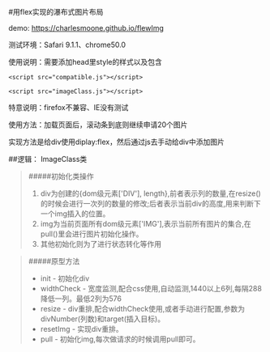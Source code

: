 #用flex实现的瀑布式图片布局

demo: https://charlesmoone.github.io/flewImg

测试环境：Safari 9.1.1、chrome50.0

使用说明：需要添加head里style的样式以及包含

    <script src="compatible.js"></script>

    <script src="imageClass.js"></script>

特意说明：firefox不兼容、IE没有测试

使用方法：加载页面后，滚动条到底则继续申请20个图片

实现方法是给div使用diplay:flex，然后通过js去手动给div中添加图片

##逻辑：
ImageClass类
>#####初始化类操作
>1. div为创建的{dom级元素['DIV'], length},前者表示列的数量,在resize()的时候会进行一次列的数量的修改;后者表示当前div的高度,用来判断下一个img插入的位置。
>2. img为当前页面所有dom级元素['IMG'],表示当前所有图片的集合,在pull()里会进行图片初始化操作。
>3. 其他初始化则为了进行状态转化等作用

>#####原型方法
>+ init - 初始化div
>+ widthCheck - 宽度监测,配合css使用,自动监测,1440以上6列,每隔288降低一列。最低2列为576
>+ resize - div重排,配合widthCheck使用,或者手动进行配置,参数为divNumber(列数)和target(插入目标)。
>+ resetImg - 实现div重排。
>+ pull - 初始化img,每次做请求的时候调用pull即可。